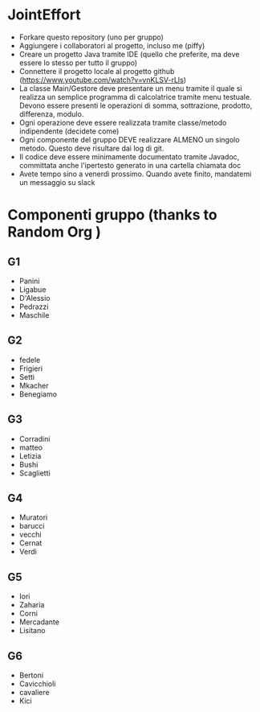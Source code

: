 # JointEffort

* Forkare questo repository (uno per gruppo)
* Aggiungere i collaboratori al progetto, incluso me (piffy) 
* Creare un progetto Java tramite IDE (quello che preferite, ma deve essere lo stesso per tutto il gruppo)
* Connettere il progetto locale al progetto github (https://www.youtube.com/watch?v=vnKLSV-rLls)
* La classe Main/Gestore deve presentare un menu tramite il quale si realizza un semplice programma di calcolatrice tramite menu testuale. Devono essere presenti le operazioni di somma, sottrazione, prodotto, differenza, modulo. 
* Ogni operazione deve essere realizzata tramite classe/metodo indipendente (decidete come)
* Ogni componente del gruppo DEVE realizzare ALMENO un singolo metodo. Questo deve risultare dai log di git.
* Il codice deve essere minimamente documentato tramite Javadoc, committata anche l'ipertesto generato in una cartella chiamata doc
* Avete tempo sino a venerdì prossimo. Quando avete finito, mandatemi un messaggio su slack

 # Componenti gruppo (thanks to Random Org )
 
 ## G1
* Panini
* Ligabue
* D'Alessio
* Pedrazzi
* Maschile

## G2
* fedele
* Frigieri
* Setti
* Mkacher
* Benegiamo

## G3
* Corradini
* matteo
* Letizia
* Bushi
* Scaglietti

## G4 
* Muratori
* barucci
* vecchi
* Cernat
* Verdi

## G5
* Iori
* Zaharia
* Corni
* Mercadante
* Lisitano

## G6
* Bertoni
* Cavicchioli
* cavaliere
* Kici
 
 
